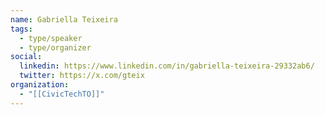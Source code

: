 ```yaml
---
name: Gabriella Teixeira
tags:
  - type/speaker
  - type/organizer
social:
  linkedin: https://www.linkedin.com/in/gabriella-teixeira-29332ab6/
  twitter: https://x.com/gteix
organization:
  - "[[CivicTechTO]]"
---
```

